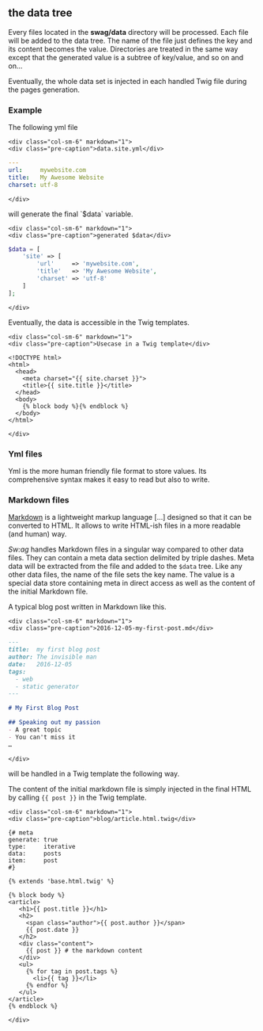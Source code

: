 <h2><span>the data tree</span></h2>

Every files located in the __swag/data__ directory will be processed. Each file will be added to the data tree. The name of the file just defines the key and its content becomes the value. Directories are treated in the same way except that the generated value is a subtree of key/value, and so on and on…

Eventually, the whole data set is injected in each handled Twig file during the pages generation.

### Example

<div class="row">
    <div class="col-sm-6">
        <p>The following yml file</p>
    </div>

    <div class="col-sm-6" markdown="1">
    <div class="pre-caption">data.site.yml</div>
```yml
---
url:     mywebsite.com
title:   My Awesome Website
charset: utf-8
```
    </div>
</div>

<div class="row">
    <div class="col-sm-6" markdown="1">
<p markdown="1">will generate the final `$data` variable.</p>
    </div>

    <div class="col-sm-6" markdown="1">
    <div class="pre-caption">generated $data</div>
```php
$data = [
    'site' => [
        'url'     => 'mywebsite.com',
        'title'   => 'My Awesome Website',
        'charset' => 'utf-8'
    ]
];
```
    </div>
</div>

<div class="row">
    <div class="col-sm-6" markdown="1">
<p markdown="1">Eventually, the data is accessible in the Twig templates.</p>
    </div>

    <div class="col-sm-6" markdown="1">
    <div class="pre-caption">Usecase in a Twig template</div>
```Twig
<!DOCTYPE html>
<html>
  <head>
    <meta charset="{{ site.charset }}">
    <title>{{ site.title }}</title>
  </head>
  <body>
    {% block body %}{% endblock %}
  </body>
</html>
```
    </div>
</div>

### Yml files

Yml is the more human friendly file format to store values. Its comprehensive syntax makes it easy to read but also to write.

### Markdown files

[Markdown](https://en.wikipedia.org/wiki/Markdown) is a lightweight markup language […] designed so that it can be converted to HTML. It allows to write HTML-ish files in a more readable (and human) way.

_Sw:ag_ handles Markdown files in a singular way compared to other data files. They can contain a meta data section delimited by triple dashes. Meta data will be extracted from the file and added to the `$data` tree. Like any other data files, the name of the file sets the key name. The value is a special data store containing meta in direct access as well as the content of the initial Markdown file.

<div class="row">
    <div class="col-sm-6" markdown="1">
<p markdown="1">A typical blog post written in Markdown like this.</p>
    </div>

    <div class="col-sm-6" markdown="1">
    <div class="pre-caption">2016-12-05-my-first-post.md</div>
```markdown
---
title:  my first blog post
author: The invisible man
date:   2016-12-05
tags:
  - web
  - static generator
---

# My First Blog Post

## Speaking out my passion
- A great topic
- You can't miss it
…
```
    </div>
</div>

<div class="row">
    <div class="col-sm-6" markdown="1">
will be handled in a Twig template the following way.

The content of the initial markdown file is simply injected in the final HTML by calling
`{{ post }}` in the Twig template.
    </div>

    <div class="col-sm-6" markdown="1">
    <div class="pre-caption">blog/article.html.twig</div>
```Twig
{# meta
generate: true
type:     iterative
data:     posts
item:     post
#}

{% extends 'base.html.twig' %}

{% block body %}
<article>
   <h1>{{ post.title }}</h1>
   <h2>
     <span class="author">{{ post.author }}</span>
     {{ post.date }}
   </h2>
   <div class="content">
     {{ post }} # the markdown content
   </div>
   <ul>
     {% for tag in post.tags %}
       <li>{{ tag }}</li>
     {% endfor %}
   </ul>
</article>
{% endblock %}

```
    </div>
</div>
